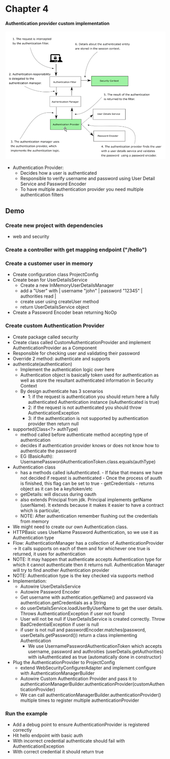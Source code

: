 # Chapter 4

#### Authentication provider custom implementation

![architecture](src/main/resources/architecture1.png)
- Authentication Provider:
    - Decides how  a user is authenticated
    - Responsible to verify username and password using User Detail Service and Password Encoder
    - To have multiple authentication provider you need multiple authentication filters

## Demo

### Create new project with dependencies
- web and security

### Create a controller with get mapping endpoint ("/hello")

### Create a customer user in memory
- Create configuration class ProjectConfig
- Create bean for UserDetailsService
    - Create a new InMemoryUserDetailsManager
    - add a "User" with | username "john" | password "12345" | authorities read |
    - create user using createUser method 
    - return UserDetailsService object
- Create a Password Encoder bean returning NoOp

### Create custom Authentication Provider
- Create package called security
- Create class called CustomAuthenticationProvider and implement AuthenticationProvider as a Component
- Responsible for checking user and validating their password
- Override 2 method: authenticate and supports
- authenticate(authentication)
    - Implement the authentication logic over here
    - Authentication object is basically token used for authentication as well as store the resultant authenticated information in Security Context
    - By design authenticate has 3 scenarios
        - 1: if the request is authentication you should return here a fully authenticated Authentication instance (isAuthenticated is true)
        - 2: if the request is not authenticated you should throw AuthenticationException
        - 3: if the authentication is not supported by authentication provider then return null
- supported(Class<?> authType)
    - method called before authenticate method accepting type of authentication
    - decides if authentication provider knows or does not know how to authenticate the password
    - EG (BasicAuth): UsernamePasswordAuthenticationToken.class.equals(authType)
- Authentication class
    - has a methods called isAuthenticated.
          - If false that means we have not decided if request is authenticated
          - Once the process of auuth is finished, this flag can be set to true
            - getCredentials
                - returns object as it can be a key/token/etc
    - getDetails: will discuss during oauth
    - also extends Principal from jdk. Principal implements getName (userName). It extends because it makes it easier to have a contract which is particular,
    - NOTE: After authentication remember flushing out the credentials from memory
- We might need to create our own Authentication class.
- HTTPBasic uses UserName Password Authentication, so we use it as Authentication type
- Flow: AuthenticationManager has a collection of AuthenticationProvider -> It calls supports on each of them and for whichever one true is returned, it uses for authentication
- NOTE: It may happen that authenticate accepts Authentication type for which it cannot authenticate then it returns null. Authentication Manager will try to find another Authentication provider
- NOTE: Authentication type is the key checked via supports method
- Implementation:
    - Autowire UserDetailsService
    - Autowire Password Encoder
    - Get username with authentication.getName() and password via authentication.getCredentials as a String
    - do userDetailsService.loadUserByUserName to get the user details. Throws AuthenticationException if user not found
    - User will not be null if UserDetailsService is created correctly. Throw BadCredentialException if user is null
    - if user is not null and passwordEncoder.matches(password, userDetails.getPassword()) return a class implementing Authentication
        - We use UsernamePasswordAuthenticationToken which accepts username, password and authroities (userDetails.getAuthorities) with isAuthenticated as true (automatically done in constructor)
- Plug the AuthenticationProvider to ProjectConfig
    - extend WebSecurityConfigurerAdapter and implement configure with AuthenticationManagerBuilder
    - Autowire Custom Authentication Provider and pass it to authenticationManagerBuilder.authenticationProvider(customAuthenticationProvider)
    - We can call authenticationManagerBuilder.authenticationProvider() multiple times to register multiple authenticationProvider
    
### Run the example
- Add a debug point to ensure AuthenticationProvider is registered correctly
- Hit hello endpoint with basic auth
- With incorrect credential authenticate should fail with AuthenticationException
- With correct credential it should return true
